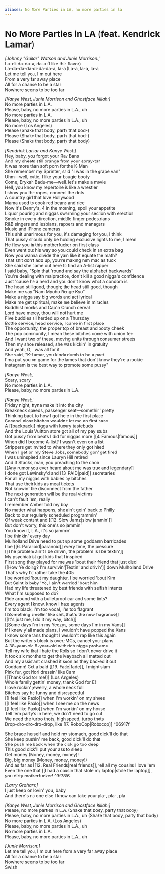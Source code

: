 ```yaml
---
aliases: No More Parties in LA, no more parties in la
---
```


# No More Parties in LA (feat. Kendrick Lamar)

_[Johnny "Guitar" Watson and Junie Morrison:]_  
La-di-da-da-a, da-a (I like this flavor)  
La-da-da-da-di-da-da-a, la-a (La-a, la-a, la-a)  
Let me tell you, I'm out here  
From a very far away place  
All for a chance to be a star  
Nowhere seems to be too far  

_[Kanye West, Junie Morrison and Ghostface Killah:]_  
No more parties in L.A.  
Please, baby, no more parties in L.A., uh  
No more parties in L.A.  
Please, baby, no more parties in L.A., uh  
No more (Los Angeles)  
Please (Shake that body, party that bod-)  
Please (Shake that body, party that bod-)  
Please (Shake that body, party that body)  

_[Kendrick Lamar and Kanye West:]_  
Hey, baby, you forgot your Ray Bans  
And my sheets still orange from your spray-tan  
It was more than soft porn for the K-Man  
She remember my Sprinter, said "I was in the grape van"  
Uhm—well, cutie, I like your bougie booty  
Come, Erykah Badu-me—well, let's make a movie  
Hell, you know my repertoire is like a wrestler  
I show you the ropes, connect the dots  
A country girl that love Hollywood  
Mama used to cook red beans and rice  
Now it's Denny's, 4 in the morning, spoil your appetite  
Liquor pouring and niggas swarming your section with erection  
Smoke in every direction, middle finger pedestrians  
R&B singers and lesbians, rappers and managers  
Music and iPhone cameras  
This shit unanimous for you, it's damaging for you, I think  
That pussy should only be holding exclusive rights to me, I mean  
He flew you in this motherfucker on first class  
Even went out his way so you could check in an extra bag  
Now you wanna divide the yam like it equate the math?  
That shit don't add up, you're making him mad as fuck  
She said she came out here to find an A-list rapper  
I said baby, "Spin that 'round and say the alphabet backwards"  
You're dealing with malpractice, don't kill a good nigga's confidence  
Just 'cause he a nerd and you don't know what a condom is  
The head still good, though; the head still good, though  
Make me say "Nam Myoho Renge Kyo"  
Make a nigga say big words and act lyrical  
Make me get spiritual, make me believe in miracles  
Buddhist monks and Cap'n Crunch cereal  
Lord have mercy, thou will not hurt me  
Five buddies all herded up on a Thursday  
Bottle service, head service, I came in first place  
The opportunity, the proper top of breast and booty cheek  
The pop community, I mean these bitches come with union fee  
And I want two of these, moving units through consumer streets  
Then my shoe released, she was kickin' in gratuity  
And yeah, G, I was all for it  
She said, "K-Lamar, you kinda dumb to be a poet  
I'ma put you on game for the lames that don't know they're a rookie  
Instagram is the best way to promote some pussy"  

_[Kanye West:]_  
Scary, scary  
No more parties in L.A.  
Please, baby, no more parties in L.A.  

_[Kanye West:]_  
Friday night, tryna make it into the city  
Breakneck speeds, passenger seat—somethin' pretty  
Thinking back to how I got here in the first place  
Second-class bitches wouldn't let me on first base  
A [[backpack]] nigga with luxury tastebuds  
And the Louis Vuitton store got all of my pay stubs  
Got pussy from beats I did for niggas more [[4. Famous|famous]]  
When did I become A-list? I wasn't even on a list  
Strippers get invited to where they only got hired  
When I get on my Steve Jobs, somebody gon' get fired  
I was uninspired since Lauryn Hill retired  
And 3 Stacks, man, you preaching to the choir  
[[Any rumor you ever heard about me was true and legendary]]  
I done got Lewinsky'd and [[3. PAID|paid]] secretaries  
For all my niggas with babies by bitches  
That use their kids as meal tickets  
Not knowin' the disconnect from the father  
The next generation will be the real victims  
I can't fault 'em, really  
I remember Amber told my boy  
No matter what happens, she ain't goin' back to Philly  
Back to our regularly scheduled programmin'  
Of weak content and [[12. Slow Jamz|slow jammin']]  
But don't worry, this one's so jammin'  
You know it, L.A., it's so jammin'  
I be thinkin' every day  
Mulholland Drive need to put up some goddamn barricades  
I be [[6.  Paranoid|paranoid]] every time, the pressure  
[[The problem ain't I be drivin', the problem is I be textin']]  
My psychiatrist got kids that I inspired  
First song they played for me was 'bout their friend that just died  
[[How Ye doing? I'm survivin'|Textin' and drivin']] down Mulholland Drive  
That's why I'd rather take the 405  
I be worried 'bout my daughter, I be worried 'bout Kim  
But Saint is baby 'Ye, I ain't worried 'bout him  
Had my life threatened by best friends with selfish intents  
What I'm supposed to do?  
Ride around with a bulletproof car and some tints?  
Every agent I know, know I hate agents  
I'm too black, I'm too vocal, I'm too flagrant  
[[Something smellin' like shit, that's the new fragrance]]  
[[It's just me, I do it my way, bitch]]  
[[Some days I'm in my Yeezys, some days I'm in my Vans]]  
If I knew y'all made plans, I wouldn't have popped the Xans  
I know some fans thought I wouldn't rap like this again  
But the writer's block is over; MCs, cancel your plans  
A 38-year-old 8-year-old with rich nigga problems  
Tell my wife that I hate the Rolls so I don't never drive it  
It took six months to get the Maybach all matted out  
And my assistant crashed it soon as they backed it out  
Goddamn! Got a bald [[19. Fade|fade]], I might slam  
Pink fur, got Nori dressin' like Cam  
[[Thank God for me!]] (Los Angeles)  
Whole family gettin' money, thank God for E!  
I love rockin' jewelry, a whole neck full  
Bitches say he funny and disrespectful  
[[I feel like Pablo]] when I'm workin' on my shoes  
[[I feel like Pablo]] when I see me on the news  
[[I feel like Pablo]] when I'm workin' on my house  
Tell 'em party's in here, we don't need to go out  
We need the turbo thots, high speed, turbo thots  
Drop-dro-dro-dro-drop, like [[7. RoboCop|Robocop]] ^06917f

She brace herself and hold my stomach, good dick'll do that  
She keep pushin' me back, good dick'll do that  
She push me back when the dick go too deep  
This good dick'll put your ass to sleep  
Get money (Money, money, money)!  
Big, big money (Money, money, money!)  
And as far as [[12. Real Friends|real friends]], tell all my cousins I love 'em  
Even the one that [[I had a cousin that stole my laptop|stole the laptop]], you dirty motherfucker! ^9f78f6

_[Larry Graham:]_  
I just keep on lovin' you, baby  
And there's no one else I know can take your pla-, pla-, pla

_[Kanye West, Junie Morrison and Ghostface Killah:]_  
Please, no more parties in L.A. (Shake that body, party that body)  
Please, baby, no more parties in L.A., uh (Shake that body, party that body)  
No more parties in L.A. (Los Angeles)  
Please, baby, no more parties in L.A., uh  
No more parties in L.A.  
Please, baby, no more parties in L.A., uh  

_[Junie Morrison:]_  
Let me tell you, I'm out here from a very far away place  
All for a chance to be a star  
Nowhere seems to be too far  
Swish
